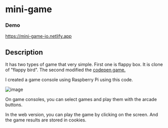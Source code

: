 # mini-game
### Demo
https://mini-game-io.netlify.app
## Description
It has two types of game that very simple.
First one is flappy box. It is clone of "flappy bird".
The second modified the [codepen game.](https://codepen.io/EduardoLopes/pen/vYWpLQ)

I created a game console using Raspberry Pi using this code.

![image](https://github.com/user-attachments/assets/b0ff4f35-39a6-49b6-8b9c-6f893c6740bb)


On game consoles, you can select games and play them with the arcade buttons.

In the web version, you can play the game by clicking on the screen.
And the game results are stored in cookies.
